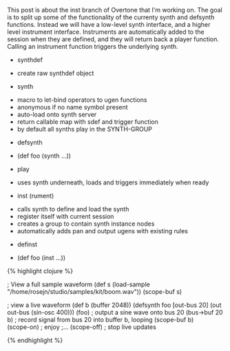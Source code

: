 This post is about the inst branch of Overtone that I'm working on.  The goal is
to split up some of the functionality of the currenty synth and defsynth
functions.  Instead we will have a low-level synth interface, and a higher level
instrument interface.  Instruments are automatically added to the session when
they are defined, and they will return back a player function.  Calling an
instrument function triggers the underlying synth.  

* synthdef 
 - create raw synthdef object

* synth 
 - macro to let-bind operators to ugen functions
 - anonymous if no name symbol present
 - auto-load onto synth server
 - return callable map with sdef and trigger function
 - by default all synths play in the SYNTH-GROUP

* defsynth
 - (def foo (synth ...))

* play
 - uses synth underneath, loads and triggers immediately when ready

* inst (rument)
 - calls synth to define and load the synth
 - register itself with current session
 - creates a group to contain synth instance nodes
 - automatically adds pan and output ugens with existing rules

* definst 
 - (def foo (inst ...))

{% highlight clojure %}

  ; View a full sample waveform
  (def s (load-sample "/home/rosejn/studio/samples/kit/boom.wav"))
  (scope-buf s)

  ; view a live waveform
  (def b (buffer 2048))
  (defsynth foo [out-bus 20] (out out-bus (sin-osc 400)))
  (foo)           ; output a sine wave onto bus 20
  (bus->buf 20 b) ; record signal from bus 20 into buffer b, looping
  (scope-buf b)   
  (scope-on)      ; enjoy
  ;...
  (scope-off)     ; stop live updates

{% endhighlight %}

